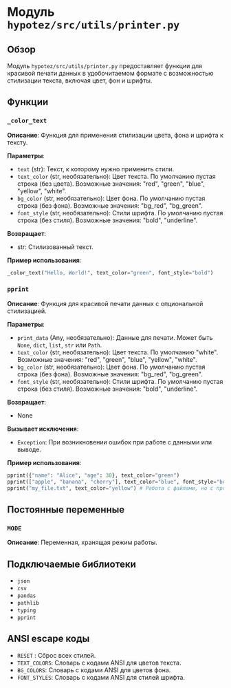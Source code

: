 # Модуль `hypotez/src/utils/printer.py`

## Обзор

Модуль `hypotez/src/utils/printer.py` предоставляет функции для красивой печати данных в удобочитаемом формате с возможностью стилизации текста, включая цвет, фон и шрифты.

## Функции

### `_color_text`

**Описание**: Функция для применения стилизации цвета, фона и шрифта к тексту.

**Параметры**:

- `text` (str): Текст, к которому нужно применить стили.
- `text_color` (str, необязательно): Цвет текста. По умолчанию пустая строка (без цвета).  Возможные значения: "red", "green", "blue", "yellow", "white".
- `bg_color` (str, необязательно): Цвет фона. По умолчанию пустая строка (без фона). Возможные значения: "bg_red", "bg_green".
- `font_style` (str, необязательно): Стили шрифта. По умолчанию пустая строка (без стиля). Возможные значения: "bold", "underline".

**Возвращает**:

- str: Стилизованный текст.

**Пример использования**:

```python
_color_text("Hello, World!", text_color="green", font_style="bold")
```

### `pprint`

**Описание**: Функция для красивой печати данных с опциональной стилизацией.

**Параметры**:

- `print_data` (Any, необязательно): Данные для печати. Может быть `None`, `dict`, `list`, `str` или `Path`.
- `text_color` (str, необязательно): Цвет текста. По умолчанию "white". Возможные значения: "red", "green", "blue", "yellow", "white".  
- `bg_color` (str, необязательно): Цвет фона. По умолчанию пустая строка (без фона). Возможные значения: "bg_red", "bg_green".
- `font_style` (str, необязательно): Стили шрифта. По умолчанию пустая строка (без стиля). Возможные значения: "bold", "underline".


**Возвращает**:

- None

**Вызывает исключения**:

- `Exception`: При возникновении ошибок при работе с данными или выводе.


**Пример использования**:

```python
pprint({"name": "Alice", "age": 30}, text_color="green")
pprint(["apple", "banana", "cherry"], text_color="blue", font_style="bold")
pprint("my_file.txt", text_color="yellow") # Работа с файлами, но с проверкой наличия файла
```


## Постоянные переменные

### `MODE`

**Описание**: Переменная, хранящая режим работы.


## Подключаемые библиотеки

- `json`
- `csv`
- `pandas`
- `pathlib`
- `typing`
- `pprint`


## ANSI escape коды

- `RESET` : Сброс всех стилей.
- `TEXT_COLORS`: Словарь с кодами ANSI для цветов текста.
- `BG_COLORS`: Словарь с кодами ANSI для цветов фона.
- `FONT_STYLES`: Словарь с кодами ANSI для стилей шрифта.

```